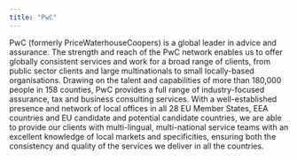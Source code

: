 ```yaml
---
title: "PwC"
---
```


PwC (formerly PriceWaterhouseCoopers) is a global leader in advice and assurance. The strength and reach of the PwC network enables us to offer globally consistent services and work for a broad range of clients, from public sector clients and large multinationals to small locally-based organisations. Drawing on the talent and capabilities of more than 180,000 people in 158 counties, PwC provides a full range of industry-focused assurance, tax and business consulting services. With a well-established presence and network of local offices in all 28 EU Member States, EEA countries and EU candidate and potential candidate countries, we are able to provide our clients with multi-lingual, multi-national service teams with an excellent knowledge of local markets and specificities, ensuring both the consistency and quality of the services we deliver in all the countries.

